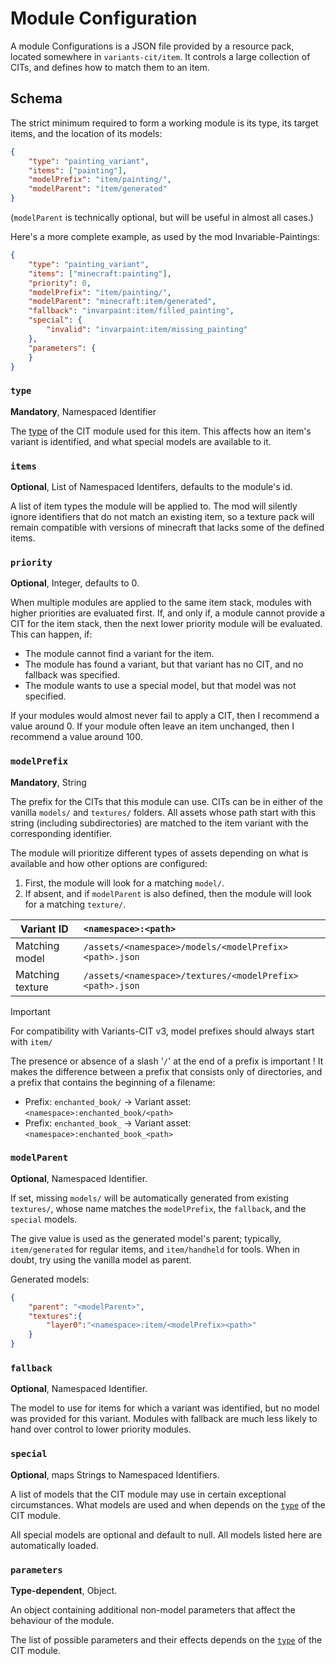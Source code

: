 # Module Configuration

A module Configurations is a JSON file provided by a resource pack, located somewhere in `variants-cit/item`. It controls a large collection of CITs, and defines how to match them to an item.

## Schema
The strict minimum required to form a working module is its type, its target items, and the location of its models:

```json
{
	"type": "painting_variant",
	"items": ["painting"],
	"modelPrefix": "item/painting/",
	"modelParent": "item/generated"
}
```

(`modelParent` is technically optional, but will be useful in almost all cases.)

Here's a more complete example, as used by the mod Invariable-Paintings:

```json
{
	"type": "painting_variant",
	"items": ["minecraft:painting"],
	"priority": 0,
	"modelPrefix": "item/painting/",
	"modelParent": "minecraft:item/generated",
	"fallback": "invarpaint:item/filled_painting",
	"special": {
		"invalid": "invarpaint:item/missing_painting"
	},
	"parameters": {
	}
}
```

### `type`
**Mandatory**, Namespaced Identifier

The [type](Module-Types) of the CIT module used for this item. This affects how an item's variant is identified, and what special models are available to it.

### `items`
**Optional**, List of Namespaced Identifers, defaults to the module's id.

A list of item types the module will be applied to. The mod will silently ignore identifiers that do not match an existing item, so a texture pack will remain compatible with versions of minecraft that lacks some of the defined items.

### `priority`
**Optional**, Integer, defaults to 0.

When multiple modules are applied to the same item stack, modules with higher priorities are evaluated first. If, and only if, a module cannot provide a CIT for the item stack, then the next lower priority module will be evaluated. This can happen, if:
- The module cannot find a variant for the item.
- The module has found a variant, but that variant has no CIT, and no fallback was specified.
- The module wants to use a special model, but that model was not specified.

If your modules would almost never fail to apply a CIT, then I recommend a value around 0.
If your module often leave an item unchanged, then I recommend a value around 100.

### `modelPrefix`
**Mandatory**, String

The prefix for the CITs that this module can use. CITs can be in either of the vanilla `models/` and `textures/` folders. All assets whose path start with this string (including subdirectories) are matched to the item variant with the corresponding identifier.

The module will prioritize different types of assets depending on what is available and how other options are configured:
1. First, the module will look for a matching `model/`.
3. If absent, and if `modelParent` is also defined, then the module will look for a matching `texture/`.

Variant ID       | `<namespace>:<path>`
---------------- | :-------------------
Matching model   | `/assets/<namespace>/models/<modelPrefix><path>.json`
Matching texture | `/assets/<namespace>/textures/<modelPrefix><path>.json`


> [!IMPORTANT]
>
> For compatibility with Variants-CIT v3, model prefixes should always start with `item/`

The presence or absence of a slash '`/`' at the end of a prefix is important ! It makes the difference between a prefix that consists only of directories, and a prefix that contains the beginning of a filename:
- Prefix: `enchanted_book/` -> Variant asset: `<namespace>:enchanted_book/<path>`
- Prefix: `enchanted_book_` -> Variant asset: `<namespace>:enchanted_book_<path>`


### `modelParent`
**Optional**, Namespaced Identifier.

If set, missing `models/` will be automatically generated from existing `textures/`, whose name matches the `modelPrefix`, the `fallback`, and the `special` models.

The give value is used as the generated model's parent; typically, `item/generated` for regular items, and `item/handheld` for tools. When in doubt, try using the vanilla model as parent.

Generated models:
```json
{
	"parent": "<modelParent>",
	"textures":{
		"layer0":"<namespace>:item/<modelPrefix><path>"
	}
}
```

### `fallback`
**Optional**, Namespaced Identifier.

The model to use for items for which a variant was identified, but no model was provided for this variant.
Modules with fallback are much less likely to hand over control to lower priority modules.

### `special`
**Optional**, maps Strings to Namespaced Identifiers.

A list of models that the CIT module may use in certain exceptional circumstances. What models are used and when depends on the [`type`](Module-Types) of the CIT module.

All special models are optional and default to null.
All models listed here are automatically loaded.


### `parameters`
**Type-dependent**, Object.

An object containing additional non-model parameters that affect the behaviour of the module.

The list of possible parameters and their effects depends on the [`type`](Module-Types) of the CIT module.
